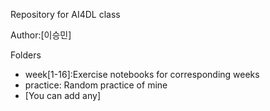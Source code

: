 Repository for AI4DL class

Author:[이승민]

Folders
- week[1-16]:Exercise notebooks for corresponding weeks
- practice: Random practice of mine
- [You can add any]
